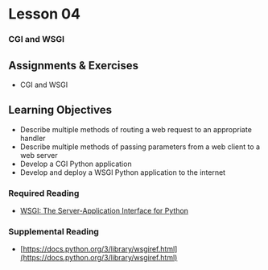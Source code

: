 # Lesson 04
### CGI and WSGI

## Assignments & Exercises
* CGI and WSGI

## Learning Objectives
* Describe multiple methods of routing a web request to an appropriate handler
* Describe multiple methods of passing parameters from a web client to a web server
* Develop a CGI Python application
* Develop and deploy a WSGI Python application to the internet

### Required Reading
* [WSGI: The Server-Application Interface for Python](https://www.toptal.com/python/pythons-wsgi-server-application-interface)

### Supplemental Reading
* [https://docs.python.org/3/library/wsgiref.html](https://docs.python.org/3/library/wsgiref.html)